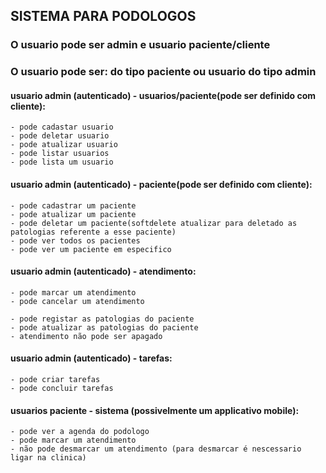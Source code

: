 ## SISTEMA PARA PODOLOGOS
### O usuario pode ser admin e usuario paciente/cliente
### O usuario pode ser: do tipo paciente ou usuario do tipo admin

#### usuario admin (autenticado) - usuarios/paciente(pode ser definido com cliente):
    - pode cadastar usuario
    - pode deletar usuario
    - pode atualizar usuario
    - pode listar usuarios
    - pode lista um usuario


 #### usuario admin (autenticado) - paciente(pode ser definido com cliente):
    - pode cadastrar um paciente
    - pode atualizar um paciente
    - pode deletar um paciente(softdelete atualizar para deletado as patologias referente a esse paciente)
    - pode ver todos os pacientes
    - pode ver um paciente em especifico

#### usuario admin (autenticado) - atendimento:
    - pode marcar um atendimento
    - pode cancelar um atendimento

    - pode registar as patologias do paciente
    - pode atualizar as patologias do paciente 
    - atendimento não pode ser apagado

#### usuario admin (autenticado) - tarefas:
    - pode criar tarefas
    - pode concluir tarefas

#### usuarios paciente - sistema (possivelmente um applicativo mobile):
    - pode ver a agenda do podologo
    - pode marcar um atendimento
    - não pode desmarcar um atendimento (para desmarcar é nescessario ligar na clinica)
